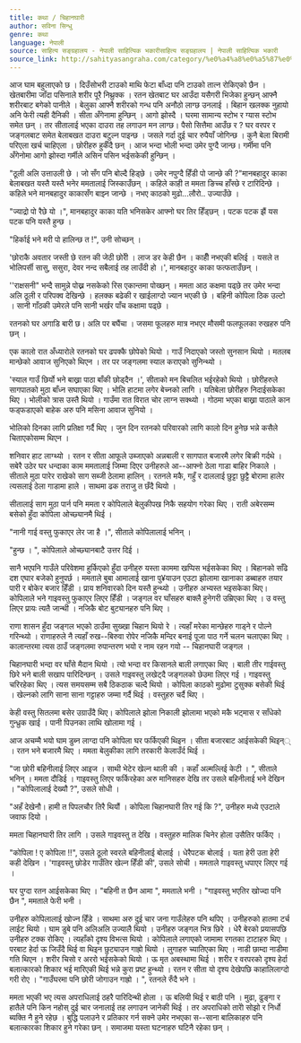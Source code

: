 ```yaml
---
title: कथा / चिहानघारी
author: सविना सिन्धु
genre: कथा
language: नेपाली
source: साहित्य सङ्ग्रहालय - नेपाली साहित्यिक भकारीसाहित्य सङ्ग्रहालय | नेपाली साहित्यिक भकारी
source_link: http://sahityasangraha.com/category/%e0%a4%a8%e0%a5%87%e0%a4%aa%e0%a4%be%e0%a4%b2%e0%a5%80-%e0%a4%97%e0%a4%a6%e0%a5%8d%e0%a4%af/%e0%a4%a8%e0%a5%87%e0%a4%aa%e0%a4%be%e0%a4%b2%e0%a5%80-%e0%a4%95%e0%a4%a5%e0%a4%be/
---
```


आज घाम बहुलाएको छ । दिउँसोभरी टाउको माथि फेटा बाँध्दा पनि टाउको तात्न रोकिएको छैन । खेतबारीमा जाँदा पसिनाले शरीर पूरै निथ्रुक्क । रतन खेतबाट घर आउँदा यसैगरी भिजेका हुन्छन् आफ्नै शरीरबाट बगेको पानीले । बेलुका आफ्नै शरीरको गन्ध पनि अनौठो लाग्छ उनलाई । बिहान खलक्क नुहायो अनि फेरी त्यही दैनिकी । सीता अँगेनामा हुन्छिन् । आगो झोस्दै । घरमा सामान्य स्टोभ र ग्यास स्टोभ समेत छन् । तर सीतालाई भएका दाउरा तह लगाउन मन लाग्छ। पैसो सित्तैमा आउँछ र ? घर वरपर र जङ्गलबाट समेत बेलाबखत दाउरा बटुल्न पाइन्छ । जसले गर्दा दुई चार रुपैयाँ जोगिन्छ । कुनै बेला बिरामी परिएला खर्च चाहिएला । छोरीहरु हुर्कँदै छन् । आज भन्दा भोली भन्दा उमेर पुग्दै जान्छ। गर्मीमा पनि अँगेनोमा आगो झोस्दा गर्मीले असिन पसिन भईसकेकी हुन्छिन् ।

"ठूली अलि उत्ताउली छे । जो सँग पनि बोल्दै हिड्छे । उमेर नपुग्दै हिँडी पो जान्छे की ?"मानबहादुर काका बेलाबखत यस्तै यस्तै भनेर ममतालाई जिस्काउँछन् । कहिले काही त ममता ङिच्च हाँस्छे र टारिदिन्छे । कहिले भने मानबहादुर काकासँग बाझ्न जान्छे । नभए काठको मुढो...लौरो.. उज्याउँछे ।

"ज्याद्रो पो रैछे यो ।", मानबहादुर काका यति भनिसकेर आफ्नो घर तिर हिँड्छन् । पटक पटक झैं यस पटक पनि यस्तै हुन्छ ।

"हिर्काई भने मरी पो हालिन्छ त !", उनी सोच्छन् ।

'छोराकै अवतार जस्ती छे रतन की जेठी छोरीे । लाज डर केही छैन । काहीँ नभएकी बलिई । यसले त भोलिपर्सी सासु, ससुरा, देवर नन्द सबैलाई तह लाउँदी हो ।', मानबहादुर काका फत्फताउँछन् ।

''राक्षसनी" भन्दै सामुन्ने पोख्न नसकेको रिस एकान्तमा पोख्छन् । ममता आठ कक्षमा पढ्छे तर उमेर भन्दा अलि ठूली र परिपक्व देखिन्छे । हलक्क बढेकी र खाईलाग्दो ज्यान भएकी छे । बहिनी कोपिला ठिक उल्टो । सानी गाँठकी उमेरले पनि सानी भर्खर पाँच कक्षामा पढ्छे ।

रतनको घर अगाडि बारी छ। अलि पर बघैंचा । जसमा फूलहरु मात्र नभएर मौसमी फलफूलका रुखहरु पनि छन् ।

एक कालो रात अँध्यारोले रतनको घर ढपक्कै छोपेको थियो । गाउँ निदाएको जस्तो सुनसान थियो । मतलब मान्छेको आवाज सुनिएको थिएन । तर पर जङ्गलमा स्याल कराएको सुनिन्थ्यो ।

'स्याल गाउँ छिर्यो भने बाख्रा पाठा बाँकी छोड्दैन ।', सीताको मन बिचलित भईरहेको थियो । छोरीहरुले सागपातको मुठा बाँध्न सघाएका थिए । भोलि हाटमा लगेर बेच्नको लागि । यतिबेला छोरीहरु निदाईसकेका थिए । भोलीको त्रास उस्तै थियो । गाउँमा रात विरात चोर लाग्न सक्थ्यो । गोठमा भएका बाख्रा पाठाले कान फड्फडाएको बाहेक अरु पनि मसिना आवाज सुनियो ।

भोलिको दिनका लागि प्रतिक्षा गर्दै थिए । जुन दिन रतनको परिवारको लागि कालो दिन हुनेछ भन्ने कसैले चिताएकोसम्म थिएन ।

शनिवार हाट लाग्थ्यो । रतन र सीता आफूले उब्जाएको अन्नबाली र सागपात बजारमै लगेर बिक्री गर्दथे । सबेरै उठेर घर धन्दाका काम ममतालाई जिम्मा दिएर उनीहरुले आ--आफ्नो ठेला गाडा बाहिर निकाले । सीताले मुठा पारेर राखेको साग सब्जी ठेलामा हालिन् । रतनले मकै, गहुँ र दाललाई छुट्टा छुट्टै बोरामा हालेर त्यसलाई ठेला गाडामा हाले । साथमा ढक तराजु त छँदै थियो ।

सीतालाई साग मुठा पार्न पनि ममता र कोपिलाले बेलुकीपख निकै सहयोग गरेका थिए । राती अबेरसम्म बसेको हुँदा कोपिला ओच्छ्यानमै थिई ।

"नानी गाई वस्तु फुकाएर लेर जा है ।", सीताले कोपिलालाई भनिन् ।

"हुन्छ । ", कोपिलाले ओच्छ्यानबाटै उत्तर दिई ।

सानै भएपनि गाउँले परिवेशमा हुर्किएको हुँदा उनीहरु यस्ता काममा खप्पिस भईसकेका थिए । बिहानको साँढे दश एघार बजेको हुनुपर्छ । ममताले बुबा आमालार्ई खाना पु¥याउन एउटा झोलामा खानाका डब्बाहरु तयार पारी र बोकेर बजार हिँडी । प्राय शनिवारको दिन यस्तै हुन्थ्यो । उनीहरु अभ्यस्त भइसकेका थिए। कोपिलाले भने गाइवस्तु फुकाएर लिएर हिँडी । जङ्गल वर घाँसहरु बाक्लै हुनेगरी उम्रिएका थिए । उ वस्तु लिएर प्रायः त्यतै जान्थी । नजिकै बोट बुट्यानहरु पनि थिए ।

राणा शासन हुँदा जङ्गल भएको ठाउँमा सुख्खा चिहान थियो रे । त्यहाँ मरेका मान्छेहरु गाड्ने र पोल्ने गरिन्थ्यो । राणाहरुले नै त्यहाँ रुख--बिरुवा रोपेर नजिकै मन्दिर बनाई पूजा पाठ गर्ने चलन चलाएका थिए । कालान्तरमा त्यस ठाउँ जङ्गलमा रुपान्तरण भयो र नाम रहन गयो -- चिहानघारी जङ्गल ।

चिहानघारी भन्दा वर घाँसे मैदान थियो । त्यो भन्दा वर किसानले बाली लगाएका थिए । बाली तीर गाईवस्तु छिरे भने बाली सखाप पारिदिन्छन् । उसले गाइवस्तु लखेट्दै जङ्गलको छेउमा लिएर गई । गाइवस्तु चरिरहेका थिए । त्यस समयसम्म सबै ठिकठाक चल्दै थियो । कोपिला काठको मुढोमा टुसुक्क बसेकी थिई । खेल्नको लागि साना साना गट्टाहरु जम्मा गर्दै थिई । वस्तुहरु चर्दै थिए ।

केही वस्तु सितलमा बसेर उग्राउँदै थिए। कोपिलाले झोला निकाली झोलामा भएको मकै भट्मास र साँधेको गुन्ध्रुक खाई । पानी पिउनका लाथि खोलामा गई ।

आज अचम्मै भयो घाम डुब्न लाग्दा पनि कोपिला घर फर्किएकी थिइन । सीता बजारबाट आईसकेकी थिइन्् । रतन भने बजारमै थिए । ममता बेलुकीका लागि तरकारी केलाउँर्द थिई ।

"जा छोरी बहिनीलाई लिएर आइज । साथी भेटेर खेल्न थाली की । कहाँ अल्मल्लिई केटी । ", सीताले भनिन् । ममता दौडिई । गाइवस्तु लिएर फर्किरहेका अरु मानिसहरु देखि तर उसले बहिनीलाई भने देखिन । "कोपिलालाई देख्यौ ?", उसले सोधी ।

"अहँ देखेनौ। हामी त पिपलचौर तिरै थियौं । कोपिला चिहानघारी तिर गई कि ?", उनीहरु मध्ये एउटाले जवाफ दियो ।

ममता चिहानघारी तिर लागि । उसले गाइवस्तु त देखि । वस्तुहरु मालिक चिनेर होला उसैतिर फर्किए ।

"कोपिला ! ए कोपिला !!", उसले ठूलो स्वरले बहिनीलाई बोलाई । धेरैपटक बोलाई । यता हेरी उता हेरी कही देखिन । 'गाइवस्तु छोडेर गाउँतिर खेल्न हिँडी की', उसले सोची । ममताले गाइवस्तु धपाएर लिएर गई ।

घर पुग्दा रतन आईसकेका थिए । "बहिनी त छैन आमा ", ममताले भनी । "गाइवस्तु भएतिर खोज्दा पनि छैन ", ममताले फेरी भनी ।

उनीहरु कोपिलालाई खोज्न हिँडे । साथमा अरु दुई चार जना गाउँलेहरु पनि थपिए । उनीहरुको हातमा टर्च लाईट थियो । घाम डुबे पनि अलिअलि उज्यालै थियो । उनीहरु जङ्गल भित्र छिरे । धेरै बेरको प्रयासपछि उनीहरु टक्क रोकिए । त्यहाँको दृश्य विभत्स थियो । कोपिलाले लगाएको जामामा रगतका टाटाहरु थिए । परबाट हेर्दा ऊ जिउँदै थिई वा थिइन छुट्याउन गाह्रो थियो । लुगाहरु च्यातिएका थिए । नाडी छाम्दा नाडीमा गति थिएन । शरीर चिसो र अररो भईसकेको थियो । ऊ मृत अबस्थामा थिई । शरीर र वरपरको दृश्य हेर्दा बलात्कारको शिकार भई मारिएकी थिई भन्ने कुरा प्रष्ट हुन्थ्यो । रतन र सीता यो दृश्य देखेपछि काहालिलाग्दो गरी रोए । "गाउँघरमा पनि छोरी जोगाउन गाह्रो । ", रतनले रुँदै भने ।

ममता भएकी भए त्यस अपराधिलाई ठहरै पारिदिन्थी होला । ऊ बलियी थिई र बाठी पनि । मुढा, ढुङ्गा र हातैले पनि किन नहोस् दुई चार जनालाई तह लगाउन जानेकी थिई । तर अपराधिको तारोे सोझो र निर्धो ब्यक्ति नै हुने रहेछ । बुद्धि पलाउने र प्रतिकार गर्न सक्ने उमेर नभएका स--साना बालिकाहरु पनि बलात्कारका शिकार हुने गरेका छन् । समाजमा यस्ता घटनाहरु घटिनै रहेका छन् ।
